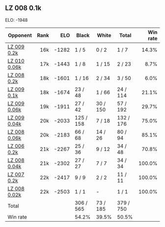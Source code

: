 ## LZ 008 0.1k ##

ELO: -1948

Opponent | Rank | ELO | Black | White | Total | Win rate
---------|-----:|----:|-------|-------|-------|-------:
[LZ 009 0.2k](LZ%20009%200.2k.md) | 16k | -1282 | 1 / 5 | 0 / 2 | 1 / 7 | 14.3%
[LZ 010 0.06k](LZ%20010%200.06k.md) | 17k | -1443 | 1 / 8 | 1 / 15 | 2 / 23 | 8.7%
[LZ 008 0.2k](LZ%20008%200.2k.md) | 18k | -1601 | 1 / 16 | 2 / 34 | 3 / 50 | 6.0%
[LZ 009 0.1k](LZ%20009%200.1k.md) | 18k | -1674 | 23 / 48 | 1 / 66 | 24 / 114 | 21.1%
[LZ 009 0.06k](LZ%20009%200.06k.md) | 19k | -1911 | 27 / 42 | 30 / 150 | 57 / 192 | 29.7%
[LZ 009 0.04k](LZ%20009%200.04k.md) | 20k | -2033 | 125 / 158 | 7 / 18 | 132 / 176 | 75.0%
[LZ 008 0.06k](LZ%20008%200.06k.md) | 20k | -2183 | 66 / 68 | 14 / 26 | 80 / 94 | 85.1%
[LZ 006 0.2k](LZ%20006%200.2k.md) | 21k | -2267 | 25 / 36 | 9 / 12 | 34 / 48 | 70.8%
[LZ 008 0.04k](LZ%20008%200.04k.md) | 21k | -2302 | 27 / 27 | 7 / 7 | 34 / 34 | 100.0%
[LZ 007 0.2k](LZ%20007%200.2k.md) | 22k | -2417 | 9 / 9 | 2 / 2 | 11 / 11 | 100.0%
[LZ 008 0.02k](LZ%20008%200.02k.md) | 22k | -2503 | 1 / 1 | - | 1 / 1 | 100.0%
Total | | | 306 / 565 | 73 / 185 | 379 / 750 | 
Win rate| | | 54.2% | 39.5% | 50.5% | 
